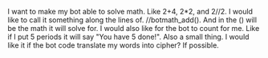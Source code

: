 I want to make my bot able to solve math. Like 2+4, 2*2, and 2//2. I would like to call it something along the lines of. //botmath_add(). And in the () will be the math it will solve for. I would also like for the bot to count for me. Like if I put 5 periods it will say "You have 5 done!". Also a small thing. I would like it if the bot code translate my words into cipher? If possible.